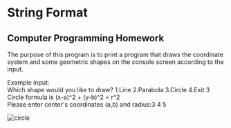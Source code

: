 # String Format

## Computer Programming Homework

The purpose of this program is to print a program that draws the coordinate system and some geometric shapes on the console screen according to the input.

Example input:
<br>
Which shape would you like to draw?
1.Line
2.Parabola
3.Circle
4.Exit
3
Circle formula is (x-a)^2 + (y-b)^2 = r^2
<br>
Please enter center's coordinates (a,b) and radius:3 4 5

![circle](https://user-images.githubusercontent.com/84626969/165094971-92819be4-84e8-4515-8858-b2fb3d5a3354.png)

